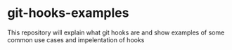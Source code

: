 # git-hooks-examples
This repository will explain what git hooks are and show examples of some common use cases and impelentation of hooks 
